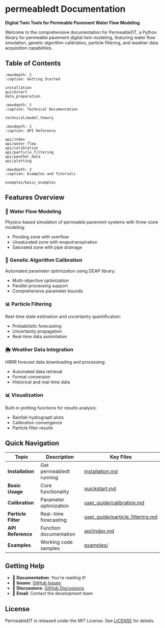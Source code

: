 # permeabledt Documentation

**Digital Twin Tools for Permeable Pavement Water Flow Modeling**

Welcome to the comprehensive documentation for PermeableDT, a Python library for permeable pavement digital twin modeling, featuring water flow simulation, genetic algorithm calibration, particle filtering, and weather data acquisition capabilities.

## Table of Contents

```{toctree}
:maxdepth: 2
:caption: Getting Started

installation
quickstart
data_preparation
```

```{toctree}
:maxdepth: 2
:caption: Technical Documentation

technical/model_theory
```

```{toctree}
:maxdepth: 2
:caption: API Reference

api/index
api/water_flow
api/calibration
api/particle_filtering
api/weather_data
api/plotting
```

```{toctree}
:maxdepth: 2
:caption: Examples and Tutorials

examples/basic_examples
```

## Features Overview

### 🌊 **Water Flow Modeling**
Physics-based simulation of permeable pavement systems with three-zone modeling:
- Ponding zone with overflow
- Unsaturated zone with evapotranspiration
- Saturated zone with pipe drainage

### 🧬 **Genetic Algorithm Calibration**
Automated parameter optimization using DEAP library:
- Multi-objective optimization
- Parallel processing support
- Comprehensive parameter bounds

### 📊 **Particle Filtering**
Real-time state estimation and uncertainty quantification:
- Probabilistic forecasting
- Uncertainty propagation
- Real-time data assimilation

### 🌦️ **Weather Data Integration**
HRRR forecast data downloading and processing:
- Automated data retrieval
- Format conversion
- Historical and real-time data

### 📊 **Visualization**
Built-in plotting functions for results analysis:
- Rainfall-hydrograph plots
- Calibration convergence
- Particle filter results

## Quick Navigation

| Topic | Description | Key Files |
|-------|-------------|-----------|
| **Installation** | Get permeabledt running | [installation.md](installation.md) |
| **Basic Usage** | Core functionality | [quickstart.md](quickstart.md) |
| **Calibration** | Parameter optimization | [user_guide/calibration.md](user_guide/calibration.md) |
| **Particle Filter** | Real-time forecasting | [user_guide/particle_filtering.md](user_guide/particle_filtering.md) |
| **API Reference** | Function documentation | [api/index.md](api/index.md) |
| **Examples** | Working code samples | [examples/](examples/) |

## Getting Help

- 📖 **Documentation**: You're reading it!
- 🐛 **Issues**: [GitHub Issues](https://github.com/yourusername/permeabledt/issues)
- 💬 **Discussions**: [GitHub Discussions](https://github.com/yourusername/permeabledt/discussions)
- 📧 **Email**: Contact the development team


## License

PermeableDT is released under the MIT License. See [LICENSE](../LICENSE) for details.